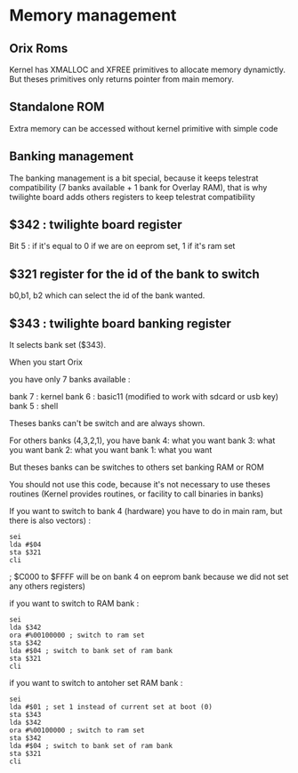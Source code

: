 # Memory management

## Orix Roms


Kernel has XMALLOC and XFREE primitives to allocate memory dynamictly. But theses primitives only returns pointer from main memory.

## Standalone ROM

Extra memory can be accessed without kernel primitive with simple code

## Banking management

The banking management is a bit special, because it keeps telestrat compatibility (7 banks available + 1 bank for Overlay RAM), that is why twilighte board adds others registers to keep telestrat compatibility

## $342 : twilighte board register

Bit 5 : if it's equal to 0 if we are on eeprom set, 1 if it's ram set

## $321 register for the id of the bank to switch

b0,b1, b2 which can select the id of the bank wanted.

## $343 : twilighte board banking register

It selects bank set ($343).

When you start Orix

you have only 7 banks available :

bank 7 : kernel
bank 6 : basic11 (modified to work with sdcard or usb key)
bank 5 : shell

Theses banks can't be switch and are always shown.

For others banks (4,3,2,1), you have
bank 4: what you want
bank 3: what you want
bank 2: what you want
bank 1: what you want

But theses banks can be switches to others set banking RAM or ROM

You should not use this code, because it's not necessary to use theses routines (Kernel provides routines, or facility to call binaries in banks)

If you want to switch to bank 4 (hardware) you have to do in main ram, but there is also vectors) :

``` ca65
sei
lda #$04
sta $321
cli
```

; $C000 to $FFFF will be on bank 4 on eeprom bank because we did not set any others registers)

if you want to switch to RAM bank :

``` ca65
sei
lda $342
ora #%00100000 ; switch to ram set
sta $342
lda #$04 ; switch to bank set of ram bank
sta $321
cli
```

if you want to switch to antoher set RAM bank :

``` ca65
sei
lda #$01 ; set 1 instead of current set at boot (0)
sta $343
lda $342
ora #%00100000 ; switch to ram set
sta $342
lda #$04 ; switch to bank set of ram bank
sta $321
cli
```
